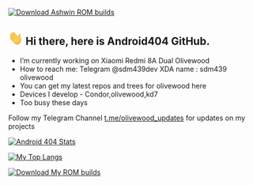 <a href="https://sourceforge.net/projects/black-dev-projects/files/latest/download"><img alt="Download Ashwin ROM builds" src="https://img.shields.io/sourceforge/dt/ashwin-rom-builds.svg" ></a>

<h2><img src="https://raw.githubusercontent.com/ABSphreak/ABSphreak/master/gifs/Hi.gif" width="30px"> Hi there, here is Android404 GitHub.</h2>

- I’m currently working on Xiaomi Redmi 8A Dual Olivewood
- How to reach me: Telegram @sdm439dev XDA name : sdm439 olivewood
- You can get my latest repos and trees for olivewood here
- Devices I develop - Condor,olivewood,kd7
- Too busy these days

Follow my Telegram Channel [t.me/olivewood_updates](https://t.me/sdm439dev) for updates on my projects


[![Android 404 Stats](https://github-readme-stats.vercel.app/api?username=shield44&theme=dark)](https://github.com/anuraghazra/github-readme-stats)

[![My Top Langs](https://github-readme-stats.vercel.app/api/top-langs/?username=shield44&theme=dark)](https://github.com/anuraghazra/github-readme-stats)


<a href="https://sourceforge.net/files/black-dev-projects/"><img alt="Download My ROM builds" src="https://sourceforge.net/sflogo.php?type=11&group_id=3364292" ></a>
